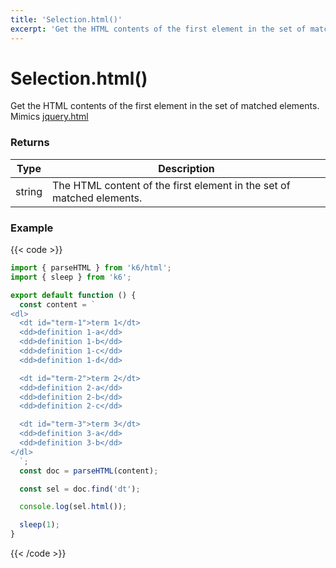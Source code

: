 ```yaml
---
title: 'Selection.html()'
excerpt: 'Get the HTML contents of the first element in the set of matched elements.'
---
```


# Selection.html()

Get the HTML contents of the first element in the set of matched elements.
Mimics [jquery.html](https://api.jquery.com/html/)

### Returns

| Type   | Description                                                           |
| ------ | --------------------------------------------------------------------- |
| string | The HTML content of the first element in the set of matched elements. |

### Example

{{< code >}}

```javascript
import { parseHTML } from 'k6/html';
import { sleep } from 'k6';

export default function () {
  const content = `
<dl>
  <dt id="term-1">term 1</dt>
  <dd>definition 1-a</dd>
  <dd>definition 1-b</dd>
  <dd>definition 1-c</dd>
  <dd>definition 1-d</dd>

  <dt id="term-2">term 2</dt>
  <dd>definition 2-a</dd>
  <dd>definition 2-b</dd>
  <dd>definition 2-c</dd>

  <dt id="term-3">term 3</dt>
  <dd>definition 3-a</dd>
  <dd>definition 3-b</dd>
</dl>
  `;
  const doc = parseHTML(content);

  const sel = doc.find('dt');

  console.log(sel.html());

  sleep(1);
}
```

{{< /code >}}
